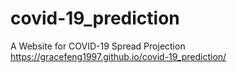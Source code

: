 # covid-19_prediction
A Website for COVID-19 Spread Projection
https://gracefeng1997.github.io/covid-19_prediction/
